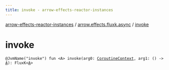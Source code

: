 ```yaml
---
title: invoke - arrow-effects-reactor-instances
---
```


[arrow-effects-reactor-instances](../index.html) / [arrow.effects.fluxk.async](index.html) / [invoke](./invoke.html)

# invoke

`@JvmName("invoke") fun <A> invoke(arg0: `[`CoroutineContext`](https://kotlinlang.org/api/latest/jvm/stdlib/kotlin.coroutines/-coroutine-context/index.html)`, arg1: () -> `[`A`](invoke.html#A)`): FluxK<`[`A`](invoke.html#A)`>`
